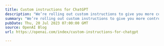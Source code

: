 ```yaml
---
title: Custom instructions for ChatGPT
description: "We’re rolling out custom instructions to give you more control over how ChatGPT responds. Set your preferences, and ChatGPT will keep them in mind for all future conversations."
summary: "We’re rolling out custom instructions to give you more control over how ChatGPT responds. Set your preferences, and ChatGPT will keep them in mind for all future conversations."
pubDate: Thu, 20 Jul 2023 07:00:00 GMT
source: OpenAI Blog
url: https://openai.com/index/custom-instructions-for-chatgpt

---
```


